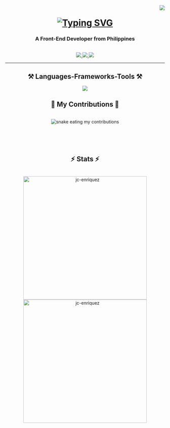 <img align="right" src="https://visitor-badge.laobi.icu/badge?page_id=jc-enriquez.jc-enriquez" />

<h1 align="center">
  <a href="https://git.io/typing-svg">
    <img src="https://readme-typing-svg.herokuapp.com?font=Rubik&weight=600&size=25&duration=4000&pause=&center=true&vCenter=true&random=false&width=435&lines=Hello!%F0%9F%91%8B;I'm+John+Christopher+Enriquez" alt="Typing SVG" /></a>
</h1>
<h3 align="center">A Front-End Developer from Philippines</h3>

<br/>

<div align="center"> 
  <a href="mailto:john.christopher.enriquez.2@gmail.com">
    <img src="https://img.shields.io/badge/Gmail-333333?style=for-the-badge&logo=gmail&logoColor=red" />
  </a>
  <a href="https://www.linkedin.com/in/jc-enriquez" target="_blank">
    <img src="https://img.shields.io/badge/LinkedIn-0077B5?style=for-the-badge&logo=linkedin&logoColor=white" />
  </a>
  <a href="https://jc-enriquez.github.io" target="_blank">
     <img src="https://img.shields.io/badge/Portfolio-FF5722?style=for-the-badge&logo=todoist&logoColor=white" />
  </a>
</div>

<hr/>

<h2 align="center">⚒️ Languages-Frameworks-Tools ⚒️</h2>

<div align="center">
    <img src="https://skillicons.dev/icons?i=html,css,sass,js,php,bootstrap,tailwind,jquery,nodejs,figma,git,github&perline=6" /><br>
</div>

<div align="center">
  <h2>🐍 My Contributions 🐍</h2>
  <br>
  <img alt="snake eating my contributions" src="https://raw.githubusercontent.com/jc-enriquez/jc-enriquez/output/github-contribution-grid-snake.svg" />
  
  <br/><br/><br/>
</div>

<h2 align="center">⚡ Stats ⚡</h2>
<br>
<div align="center">
  <img width=390 src="https://github-readme-stats.vercel.app/api?username=jc-enriquez&show_icons=true&locale=en" alt="jc-enriquez" />
  <img width=390 src="https://github-readme-streak-stats.herokuapp.com/?user=jc-enriquez&" alt="jc-enriquez" />
</div>



